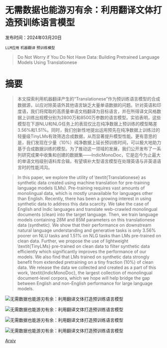 # 无需数据也能游刃有余：利用翻译文体打造预训练语言模型

发布时间：2024年03月20日

`LLM应用` `机器翻译` `预训练模型`

> Do Not Worry if You Do Not Have Data: Building Pretrained Language Models Using Translationese

# 摘要

> 本文探索利用机器翻译产生的“Translationese”作为预训练语言模型的合成数据源，以应对除英语外其他语言缺乏大量单语数据的问题。针对英语和印度语，我们将爬取的高质量单语文档翻译为目标语言，并在所得译文风格数据上训练出规模分别为2800万和8500万参数的语言模型。实验表明，这些模型在下游NLU和NLG任务上的表现仅比在纯净数据上预训练的模型略差3.56\%和1.51\%。同时，我们创新性地提出运用预先在纯净数据上训练过的轻量级TinyLMs有效筛选合成数据，从而显著提升模型性能。更有意思的是，我们发现在少量（10\%）纯净数据上延长预训练时间，可以极大地助力基于合成数据训练的模型。为了推动这一领域的发展，我们公开发布了一系列研究成果中收集和创建的数据集——IndicMonoDoc，它是迄今为止最大的单语文档级别语料库合辑，有望填补大型语言模型在处理英语与非英语语言时的性能鸿沟。

> In this paper, we explore the utility of \textit{Translationese} as synthetic data created using machine translation for pre-training language models (LMs). Pre-training requires vast amounts of monolingual data, which is mostly unavailable for languages other than English. Recently, there has been a growing interest in using synthetic data to address this data scarcity. We take the case of English and Indic languages and translate web-crawled monolingual documents (clean) into the target language. Then, we train language models containing 28M and 85M parameters on this translationese data (synthetic). We show that their performance on downstream natural language understanding and generative tasks is only 3.56\% poorer on NLU tasks and 1.51\% on NLG tasks than LMs pre-trained on clean data. Further, we propose the use of lightweight \textit{TinyLMs} pre-trained on clean data to filter synthetic data efficiently which significantly improves the performance of our models. We also find that LMs trained on synthetic data strongly benefit from extended pretraining on a tiny fraction (10\%) of clean data. We release the data we collected and created as a part of this work, \textit{IndicMonoDoc}, the largest collection of monolingual document-level corpora, which we hope will help bridge the gap between English and non-English performance for large language models.

![无需数据也能游刃有余：利用翻译文体打造预训练语言模型](../../../paper_images/2403.13638/x1.png)

![无需数据也能游刃有余：利用翻译文体打造预训练语言模型](../../../paper_images/2403.13638/ACL.jpg)

![无需数据也能游刃有余：利用翻译文体打造预训练语言模型](../../../paper_images/2403.13638/Table.png)

![无需数据也能游刃有余：利用翻译文体打造预训练语言模型](../../../paper_images/2403.13638/violin.png)

[Arxiv](https://arxiv.org/abs/2403.13638)